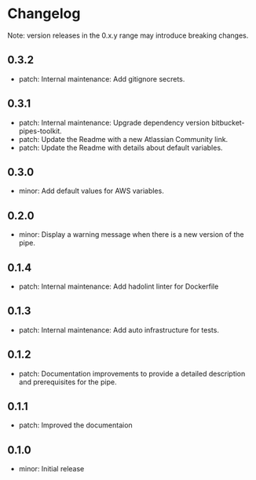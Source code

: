 # Changelog
Note: version releases in the 0.x.y range may introduce breaking changes.

## 0.3.2

- patch: Internal maintenance: Add gitignore secrets.

## 0.3.1

- patch: Internal maintenance: Upgrade dependency version bitbucket-pipes-toolkit.
- patch: Update the Readme with a new Atlassian Community link.
- patch: Update the Readme with details about default variables.

## 0.3.0

- minor: Add default values for AWS variables.

## 0.2.0

- minor: Display a warning message when there is a new version of the pipe.

## 0.1.4

- patch: Internal maintenance: Add hadolint linter for Dockerfile

## 0.1.3

- patch: Internal maintenance: Add auto infrastructure for tests.

## 0.1.2

- patch: Documentation improvements to provide a detailed description and prerequisites for the pipe.

## 0.1.1

- patch: Improved the documentaion

## 0.1.0

- minor: Initial release

